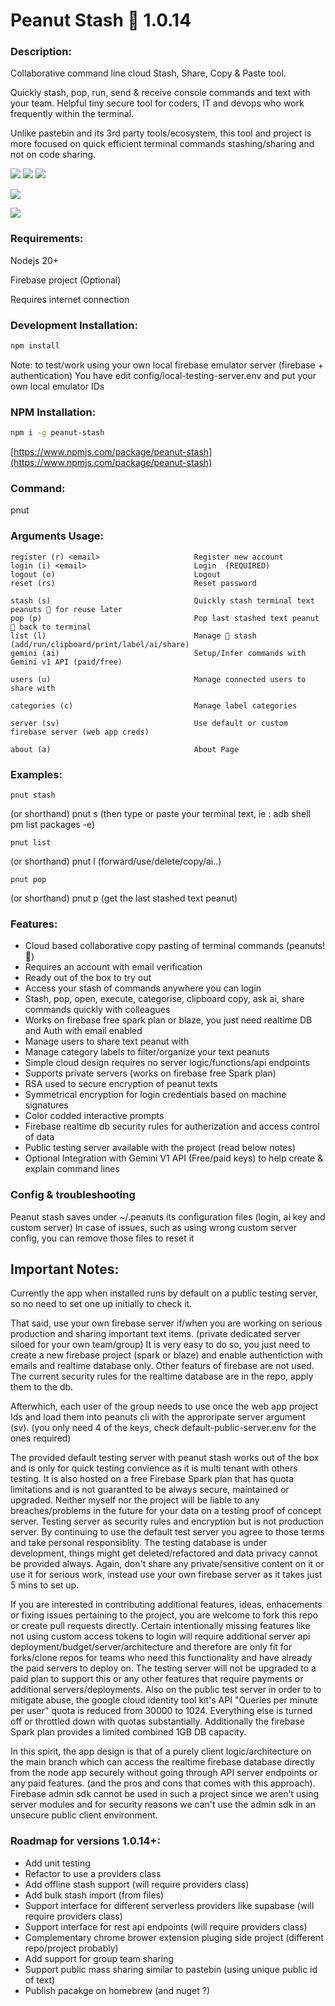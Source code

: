 # Peanut Stash 🥜 1.0.14 

### Description:
Collaborative command line cloud Stash, Share, Copy & Paste tool.

Quickly stash, pop, run, send & receive console commands and text with your team.
Helpful tiny secure tool for coders, IT and devops who work frequently within the terminal.

Unlike pastebin and its 3rd party tools/ecosystem, this tool and project is more focused on quick efficient terminal commands stashing/sharing and not on code sharing.



[![](https://img.shields.io/badge/LICENSE-MIT-3D1?style=for-the-badge)](https://github.com/roymasad/peanut-stash?tab=MIT-1-ov-file#readme)
[![](https://img.shields.io/badge/DISCORD-LIVE-69c?style=for-the-badge)](https://discord.gg/ar8VN8yY)
[![](https://img.shields.io/badge/NPM-1.0.15-6FA?style=for-the-badge)](https://www.npmjs.com/package/peanut-stash)


![](screenshot.png)

![](https://github.com/roymasad/peanut-stash/blob/b98590830ec3fa2e806bb850a484cd6253c693e9/console.gif)

### Requirements:

Nodejs 20+

Firebase project (Optional)

Requires internet connection

### Development Installation:

```sh
npm install
```

Note: to test/work using  your own local firebase emulator server (firebase + authentication)
You have edit config/local-testing-server.env and put your own local emulator IDs

### NPM Installation:

```sh
npm i -g peanut-stash
```
[https://www.npmjs.com/package/peanut-stash](https://www.npmjs.com/package/peanut-stash)

###  Command:

pnut

### Arguments Usage:

    register (r) <email>                     Register new account
    login (i) <email>                        Login  (REQUIRED)
    logout (o)                               Logout
    reset (rs)                               Reset password
  
    stash (s)                                Quickly stash terminal text peanuts 🥜 for reuse later
    pop (p)                                  Pop last stashed text peanut 🥜 back to terminal
    list (l)                                 Manage 🥜 stash (add/run/clipboard/print/label/ai/share)
    gemini (ai)                              Setup/Infer commands with Gemini v1 API (paid/free)

    users (u)                                Manage connected users to share with

    categories (c)                           Manage label categories

    server (sv)                              Use default or custom firebase server (web app creds)

    about (a)                                About Page

### Examples:
    pnut stash  

(or shorthand) 
    pnut s 
(then type or paste your terminal text, ie : adb shell pm list packages -e) 

    pnut list
(or shorthand) 
    pnut l
(forward/use/delete/copy/ai..)

    pnut pop
(or shorthand) 
    pnut p
(get the last stashed text peanut)

### Features:

* Cloud based collaborative copy pasting of terminal commands (peanuts! 🥜)
* Requires an account with email verification
* Ready out of the box to try out
* Access your stash of commands anywhere you can login
* Stash, pop, open, execute, categorise, clipboard copy, ask ai, share commands quickly with colleagues
* Works on firebase free spark plan or blaze, you just need realtime DB and Auth with email enabled
* Manage users to share text peanut with
* Manage category labels to filter/organize your text peanuts
* Simple cloud design requires no server logic/functions/api endpoints
* Supports private servers (works on firebase free Spark plan)
* RSA used to secure encryption of peanut texts
* Symmetrical encryption for login credentials based on machine signatures
* Color codded interactive prompts
* Firebase realtime db security rules for autherization and access control of data
* Public testing server available with the project (read below notes)
* Optional Integration with Gemini V1 API (Free/paid keys) to help create & explain command lines

### Config & troubleshooting

Peanut stash saves under ~/.peanuts its configuration files (login, ai key and custom server)
In case of issues, such as using wrong custom server config, you can remove those files to reset it

## Important Notes:

Currently the app when installed runs by default on a public testing server, so no need to set one up initially to check it.

That said, use your own firebase server if/when you are working on serious production and sharing important text items. (private dedicated server siloed for your own team/group)
It is very easy to do so, you just need to create a new firebase project (spark or blaze) and enable authentiction with emails and realtime database only. Other featurs of firebase are not used.
The current security rules for the realtime database are in the repo, apply them to the db. 

Afterwhich, each user of the group needs to use once the web app project Ids and load them into peanuts cli with the approripate server argument (sv). (you only need 4 of the keys, check default-public-server.env for the ones required)

The provided default testing server with peanut stash works out of the box and is only for quick testing convience as it is multi tenant with others testing. It is also hosted on a free Firebase Spark plan that has quota limitations and is not guarantted to be always secure, maintained or upgraded. Neither myself nor the project will be liable to any breaches/problems in the future for your data on a testing proof of concept server. Testing server as security rules and encryption but is not production server.
By continuing to use the default test server you agree to those terms and take personal responsiblity. The testing database is under development, things might get deleted/refactored and data privacy cannot be provided always. Again, don't share any private/sensitive content on it or use it for serious work, instead use your own firebase server as it takes just 5 mins to set up.

If you are interested in contributing additional features, ideas, enhacements or fixing issues pertaining to the project, you are welcome to fork this repo or create pull requests directly.
Certain intentionally missing features like not using custom access tokens to login will require additional server api deployment/budget/server/architecture and therefore are only fit for forks/clone repos for teams who need this functionality and have already the paid servers to deploy on. The testing server will not be upgraded to a paid plan to support this or any other features that require payments or additional servers/deployments. Also on the public test server in order to to mitigate abuse, the google cloud identity tool kit's API "Queries per minute per user" quota is reduced from 30000 to 1024. Everything else is turned off or throttled down with quotas substantially. Additionally the firebase Spark plan provides a limited combined 1GB DB capacity.

In this spirit, the app design is that of a purely client logic/architecture on the main branch which can access the realtime firebase database directly from the node app securely without going through API server endpoints or any paid features. (and the pros and cons that comes with this approach). Firebase admin sdk cannot be used in such a project since we aren't using server modules and for security reasons we can't use the admin sdk in an unsecure public client environment.


### Roadmap for versions 1.0.14+:

* Add unit testing
* Refactor to use a providers class
* Add offline stash support (will require providers class)
* Add bulk stash import (from files)
* Support interface for different serverless providers like supabase (will require providers class)
* Support interface for rest api endpoints (will require providers class)
* Complementary chrome brower extension pluging side project (different repo/project probably)
* Add support for group team sharing
* Support public mass sharing similar to pastebin (using unique public id of text)
* Publish pacakge on homebrew (and nuget ?)


  
  

